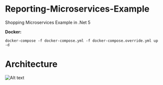 # Reporting-Microservices-Example
Shopping Microservices Example in .Net 5

**Docker:**
```
docker-compose -f docker-compose.yml -f docker-compose.override.yml up -d
```

# Architecture

![Alt text](https://github.com/sinanguc/ReportingMicroservices/blob/master/documents/Arhitecture.png?raw=true "Architecture")
